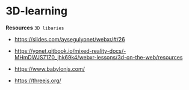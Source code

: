 # 3D-learning

**Resources**
``3D libaries``

- https://slides.com/aysegulyonet/webxr/#/26
- https://yonet.gitbook.io/mixed-reality-docs/-MHmDWJS71Z0_jhk69k4/webxr-lessons/3d-on-the-web/resources
- https://www.babylonjs.com/
 
- https://threejs.org/
